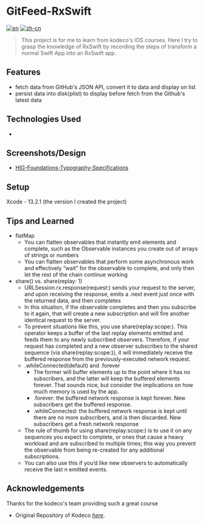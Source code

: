 # GitFeed-RxSwift
[![en](https://img.shields.io/badge/lang-en-red.svg)](https://github.com/JustinInCoding/GitFeed-RxSwift/blob/master/README.md)
[![zh-cn](https://img.shields.io/badge/lang-zh--cn-blue.svg)](https://github.com/JustinInCoding/GitFeed-RxSwift/blob/master/README.zh-cn.md)

> This project is for me to learn from kodeco's iOS courses. Here I try to grasp the knowledge of RxSwift by recording the steps of transform a normal Swift App into an RxSwift app.

## Features
- fetch data from GitHub's JSON API, convert it to data and display on list
- persist data into disk(plist) to display before fetch from the Github's latest data

## Technologies Used
- 


## Screenshots/Design
- [HIG-Foundations-Typography-Specifications](https://developer.apple.com/design/human-interface-guidelines/typography#Specifications)
<!-- ![Example screenshot](./img/screenshot.png) -->


## Setup
Xcode - 13.2.1 (the version I created the project)

## Tips and Learned
- flatMap
    - You can flatten observables that instantly emit elements and complete, such as the Observable instances you create out of arrays of strings or numbers
    - You can flatten observables that perform some asynchronous work and effectively “wait” for the observable to complete, and only then let the rest of the chain continue working
- share() vs. share(replay: 1)
    - URLSession.rx.response(request:) sends your request to the server, and upon receiving the response, emits a .next event just once with the returned data, and then completes
    - In this situation, if the observable completes and then you subscribe to it again, that will create a new subscription and will fire another identical request to the server.
    - To prevent situations like this, you use share(replay:scope:). This operator keeps a buffer of the last replay elements emitted and feeds them to any newly subscribed observers. Therefore, if your request has completed and a new observer subscribes to the shared sequence (via share(replay:scope:)), it will immediately receive the buffered response from the previously-executed network request.
    - .whileConnected(default) and .forever
        - The former will buffer elements up to the point where it has no subscribers, and the latter will keep the buffered elements forever. That sounds nice, but consider the implications on how much memory is used by the app.
        - .forever: the buffered network response is kept forever. New subscribers get the buffered response.
        - .whileConnected: the buffered network response is kept until there are no more subscribers, and is then discarded. New subscribers get a fresh network response
    - The rule of thumb for using share(replay:scope:) is to use it on any sequences you expect to complete, or ones that cause a heavy workload and are subscribed to multiple times; this way you prevent the observable from being re-created for any additional subscriptions.
    - You can also use this if you’d like new observers to automatically receive the last n emitted events.

## Acknowledgements
Thanks for the kodeco's team providing such a great course
- Original Repository of Kodeco [_here_](). 


